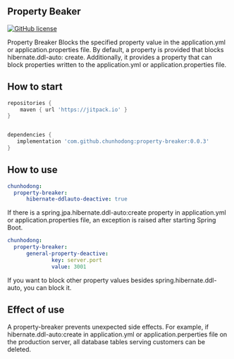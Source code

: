 ## Property Beaker
[![GitHub license](https://img.shields.io/badge/License-GPL%203.0-blue.svg)](https://github.com/chunhodong/property-breaker/blob/master/License)

Property Breaker Blocks the specified property value in the application.yml or application.properties file.
By default, a property is provided that blocks hibernate.ddl-auto: create.
Additionally, it provides a property that can block properties written to the application.yml or application.properties file.


## How to start
```groovy
repositories {
    maven { url 'https://jitpack.io' }
}


dependencies {
   implementation 'com.github.chunhodong:property-breaker:0.0.3'
}
```


## How to use
```yaml
chunhodong:
  property-breaker:
      hibernate-ddlauto-deactive: true
```
If there is a spring.jpa.hibernate.ddl-auto:create property in application.yml or application.properties file, an exception is raised after starting Spring Boot.

```yaml
chunhodong:
  property-breaker:
      general-property-deactive:
              key: server.port
              value: 3001

```

If you want to block other property values besides spring.hibernate.ddl-auto, you can block it.

## Effect of use
A property-breaker prevents unexpected side effects.
For example, if hibernate.ddl-auto:create in application.yml or application.perperties file on the production server, all database tables serving customers can be deleted.
